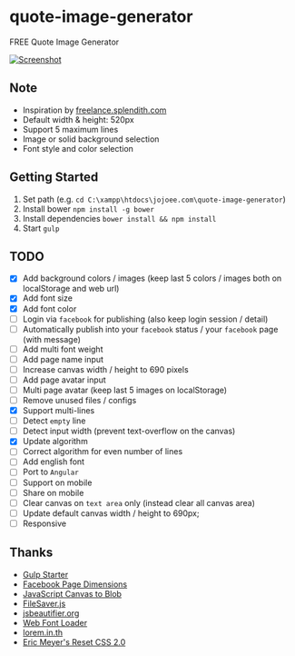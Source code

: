 # quote-image-generator
FREE Quote Image Generator

[![Screenshot](https://raw.githubusercontent.com/jojoee/quote-image-generator/gh-pages/screenshot.jpg "Screenshot")](http://jojoee.github.io/quote-image-generator/)

## Note
- Inspiration by [freelance.splendith.com](http://freelance.splendith.com/)
- Default width & height: 520px
- Support 5 maximum lines
- Image or solid background selection 
- Font style and color selection

## Getting Started
1. Set path (e.g. `cd C:\xampp\htdocs\jojoee.com\quote-image-generator`)
2. Install bower `npm install -g bower`
3. Install dependencies `bower install && npm install`
4. Start `gulp`

## TODO
- [x] Add background colors / images (keep last 5 colors / images both on localStorage and web url)
- [x] Add font size
- [x] Add font color
- [ ] Login via `facebook` for publishing (also keep login session / detail)
- [ ] Automatically publish into your `facebook` status / your `facebook` page (with message)
- [ ] Add multi font weight
- [ ] Add page name input
- [ ] Increase canvas width / height to 690 pixels
- [ ] Add page avatar input
- [ ] Multi page avatar (keep last 5 images on localStorage)
- [ ] Remove unused files / configs
- [x] Support multi-lines
- [ ] Detect `empty` line
- [ ] Detect input width (prevent text-overflow on the canvas)
- [x] Update algorithm
- [ ] Correct algorithm for even number of lines
- [ ] Add english font
- [ ] Port to `Angular`
- [ ] Support on mobile
- [ ] Share on mobile
- [ ] Clear canvas on `text area` only (instead clear all canvas area)
- [ ] Update default canvas width / height to 690px;
- [ ] Responsive

## Thanks
- [Gulp Starter](https://github.com/jojoee/gulp-starter)
- [Facebook Page Dimensions](https://www.facebook.com/PagesSizesDimensions/)
- [JavaScript Canvas to Blob](https://github.com/blueimp/JavaScript-Canvas-to-Blob)
- [FileSaver.js](https://github.com/eligrey/FileSaver.js)
- [jsbeautifier.org](http://jsbeautifier.org/)
- [Web Font Loader](https://github.com/typekit/webfontloader)
- [lorem.in.th](http://lorem.in.th/)
- [Eric Meyer's Reset CSS 2.0](http://meyerweb.com/eric/tools/css/reset/)
